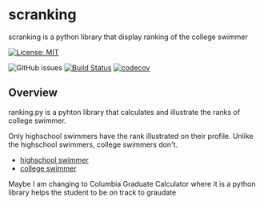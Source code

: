 # scranking

scranking is a python library that display ranking of the college swimmer

[![License: MIT](https://img.shields.io/badge/License-MIT-green.svg)](https://opensource.org/licenses/MIT)

![GitHub issues](https://img.shields.io/github/issues/joon0110/scranking)
[![Build Status](https://github.com/joon0110/scranking/workflows/Build%20Status/badge.svg?branch=main)](https://github.com/joon0110/scranking/actions/workflows/build.yml)
[![codecov](https://codecov.io/gh/joon0110/scranking/branch/main/graph/badge.svg)](https://codecov.io/gh/joon0110/scranking)

## Overview

ranking.py is a pyhton library that calculates and illustrate the ranks of college swimmer.

Only highschool swimmers have the rank illustrated on their profile. Unlike the highschool swimmers, college swimmers don't.

- [highschool swimmer](https://www.swimcloud.com/swimmer/1156452/)
- [college swimmer](https://www.swimcloud.com/swimmer/549377/)


Maybe I am changing to Columbia Graduate Calculator where it is a python library helps the student to be on track to graudate

